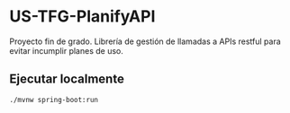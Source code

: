 # US-TFG-PlanifyAPI
Proyecto fin de grado. Librería de gestión de llamadas a APIs restful para evitar incumplir planes de uso.

## Ejecutar localmente
``` bash
./mvnw spring-boot:run
```
